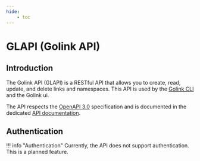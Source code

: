 ```yaml
---
hide:
    - toc
--- 
```


# GLAPI (Golink API)

## Introduction

The Golink API (GLAPI) is a RESTful API that allows you to create, read, update, and delete links and namespaces.
This API is used by the [Golink CLI](/glctl/concept) and the Golink ui.

The API respects the [OpenAPI 3.0](https://swagger.io/specification/) specification and is documented in the dedicated [API documentation](/api/api).

## Authentication

!!! info "Authentication"
    Currently, the API does not support authentication. This is a planned feature.
